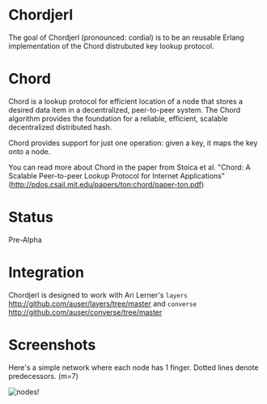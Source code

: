 Chordjerl
=========

The goal of Chordjerl (pronounced: cordial) is to be an reusable Erlang
implementation of the Chord distrubuted key lookup protocol. 

Chord
=====

Chord is a lookup protocol for efficient location of a node that stores a
desired data item in a decentralized, peer-to-peer system. The Chord algorithm provides the foundation for a reliable, efficient, scalable decentralized distributed hash.

Chord provides support for just one operation: given a key, it maps the key
onto a node.

You can read more about Chord in the paper from Stoica et al. "Chord: A
Scalable Peer-to-peer Lookup Protocol for Internet Applications" (http://pdos.csail.mit.edu/papers/ton:chord/paper-ton.pdf)

Status
=======

Pre-Alpha 

Integration
===========

Chordjerl is designed to work with Ari Lerner's `layers` <http://github.com/auser/layers/tree/master> and `converse` <http://github.com/auser/converse/tree/master>


Screenshots
===========

Here's a simple network where each node has 1 finger. Dotted lines denote predecessors. (m=7)

![nodes!](http://github.com/jashmenn/chordjerl/tree/master/doc/simple_nodes.png?raw=true)
